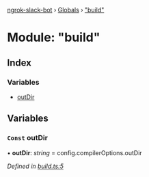 [ngrok-slack-bot](../README.md) › [Globals](../globals.md) › ["build"](_build_.md)

# Module: "build"

## Index

### Variables

* [outDir](_build_.md#const-outdir)

## Variables

### `Const` outDir

• **outDir**: *string* = config.compilerOptions.outDir

*Defined in [build.ts:5](https://github.com/waricoma/ngrok-slack-bot/blob/4ded1f8/build.ts#L5)*
